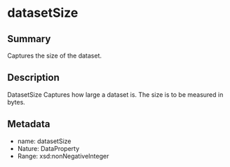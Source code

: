 <!-- Automatically generated by spec-parser v2.0.0 on 2024-01-08T22:20:56.273795+00:00 -->
<!-- SPDX-License-Identifier: Community-Spec-1.0 -->

# datasetSize

## Summary

Captures the size of the dataset.


## Description

DatasetSize Captures how large a dataset is.
The size is to be measured in bytes.


## Metadata

- name: datasetSize
- Nature: DataProperty
- Range: xsd:nonNegativeInteger




